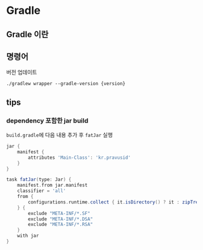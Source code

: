 # Gradle

## Gradle 이란

## 명령어

버전 업데이트

`./gradlew wrapper --gradle-version {version}`

## tips

### dependency 포함한 jar build

`build.gradle`에 다음 내용 추가 후 `fatJar` 실행

```groovy
jar {
    manifest {
        attributes 'Main-Class': 'kr.pravusid'
    }
}

task fatJar(type: Jar) {
    manifest.from jar.manifest
    classifier = 'all'
    from {
        configurations.runtime.collect { it.isDirectory() ? it : zipTree(it) }
    } {
        exclude "META-INF/*.SF"
        exclude "META-INF/*.DSA"
        exclude "META-INF/*.RSA"
    }
    with jar
}
```

